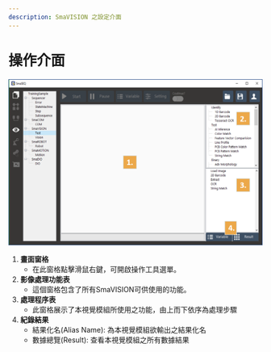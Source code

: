 ```yaml
---
description: SmaVISION 之設定介面
---
```


# 操作介面

![](../.gitbook/assets/tu-pian-41.png)

1. **畫面窗格**
   * 在此窗格點擊滑鼠右鍵，可開啟操作工具選單。
2. **影像處理功能表**
   * 這個窗格包含了所有SmaVISION可供使用的功能。
3. **處理程序表**
   * 此窗格展示了本視覺模組所使用之功能，由上而下依序為處理步驟
4. **紀錄結果**
   * 結果化名\(Alias Name\): 為本視覺模組欲輸出之結果化名
   * 數據總覽\(Result\): 查看本視覺模組之所有數據結果



